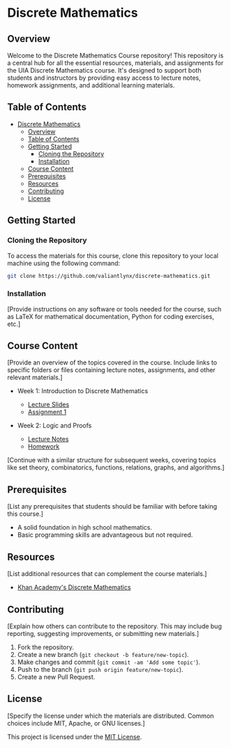 # Discrete Mathematics

## Overview

Welcome to the Discrete Mathematics Course repository! This repository is a central hub for all the essential resources, materials, and assignments for the UIA Discrete Mathematics course. It's designed to support both students and instructors by providing easy access to lecture notes, homework assignments, and additional learning materials.

## Table of Contents

- [Discrete Mathematics](#discrete-mathematics)
  - [Overview](#overview)
  - [Table of Contents](#table-of-contents)
  - [Getting Started](#getting-started)
    - [Cloning the Repository](#cloning-the-repository)
    - [Installation](#installation)
  - [Course Content](#course-content)
  - [Prerequisites](#prerequisites)
  - [Resources](#resources)
  - [Contributing](#contributing)
  - [License](#license)

## Getting Started

### Cloning the Repository

To access the materials for this course, clone this repository to your local machine using the following command:

```bash
git clone https://github.com/valiantlynx/discrete-mathematics.git
```

### Installation

[Provide instructions on any software or tools needed for the course, such as LaTeX for mathematical documentation, Python for coding exercises, etc.]

## Course Content

[Provide an overview of the topics covered in the course. Include links to specific folders or files containing lecture notes, assignments, and other relevant materials.]

- Week 1: Introduction to Discrete Mathematics
  - [Lecture Slides](/lectures/week1/slides.pdf)
  - [Assignment 1](/assignments/week1/assignment.pdf)

- Week 2: Logic and Proofs
  - [Lecture Notes](/lectures/week2/notes.md)
  - [Homework](/homework/week2/exercises.pdf)

[Continue with a similar structure for subsequent weeks, covering topics like set theory, combinatorics, functions, relations, graphs, and algorithms.]

## Prerequisites

[List any prerequisites that students should be familiar with before taking this course.]

- A solid foundation in high school mathematics.
- Basic programming skills are advantageous but not required.

## Resources

[List additional resources that can complement the course materials.]

- [Khan Academy's Discrete Mathematics](https://www.khanacademy.org/math/discrete-math)

## Contributing

[Explain how others can contribute to the repository. This may include bug reporting, suggesting improvements, or submitting new materials.]

1. Fork the repository.
2. Create a new branch (`git checkout -b feature/new-topic`).
3. Make changes and commit (`git commit -am 'Add some topic'`).
4. Push to the branch (`git push origin feature/new-topic`).
5. Create a new Pull Request.

## License

[Specify the license under which the materials are distributed. Common choices include MIT, Apache, or GNU licenses.]

This project is licensed under the [MIT License](LICENSE).